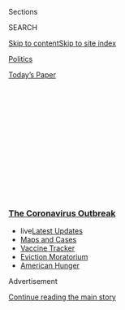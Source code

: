 <div id="app">

<div>

<div>

<div>

<div class="NYTAppHideMasthead css-1q2w90k e1suatyy0">

<div class="section css-ui9rw0 e1suatyy2">

<div class="css-eph4ug er09x8g0">

<div class="css-6n7j50">

</div>

<span class="css-1dv1kvn">Sections</span>

<div class="css-10488qs">

<span class="css-1dv1kvn">SEARCH</span>

</div>

[Skip to content](#site-content)[Skip to site
index](#site-index)

</div>

<div id="masthead-section-label" class="css-1wr3we4 eaxe0e00">

[Politics](https://www.nytimes3xbfgragh.onion/section/politics)

</div>

<div class="css-10698na e1huz5gh0">

</div>

</div>

<div id="masthead-bar-one" class="section hasLinks css-15hmgas e1csuq9d3">

<div class="css-uqyvli e1csuq9d0">

</div>

<div class="css-1uqjmks e1csuq9d1">

</div>

<div class="css-9e9ivx">

[](https://myaccount.nytimes3xbfgragh.onion/auth/login?response_type=cookie&client_id=vi)

</div>

<div class="css-1bvtpon e1csuq9d2">

[Today’s
Paper](https://www.nytimes3xbfgragh.onion/section/todayspaper)

</div>

</div>

</div>

</div>

<div data-aria-hidden="false">

<div id="site-content" data-role="main">

<div>

<div class="css-1aor85t" style="opacity:0.000000001;z-index:-1;visibility:hidden">

<div class="css-1hqnpie">

<div class="css-epjblv">

<span class="css-17xtcya">[Politics](/section/politics)</span><span class="css-x15j1o">|</span><span class="css-fwqvlz">Administration
to Phase Out Coronavirus Task
Force</span>

</div>

<div class="css-k008qs">

<div class="css-1iwv8en">

<span class="css-18z7m18"></span>

<div>

</div>

</div>

<span class="css-1n6z4y">https://nyti.ms/2ywf4Rk</span>

<div class="css-1705lsu">

<div class="css-4xjgmj">

<div class="css-4skfbu" data-role="toolbar" data-aria-label="Social Media Share buttons, Save button, and Comments Panel with current comment count" data-testid="share-tools">

  - 
  - 
  - 
  - 
    
    <div class="css-6n7j50">
    
    </div>

  - 

</div>

</div>

</div>

</div>

</div>

</div>

<div class="css-13pd83m">

<div class="css-l9svim">

### [<span class="css-pa1jbp"><span class="css-1rxm0ex">The Coronavirus</span><span class="css-1rxm0ex"> Outbreak</span></span>](https://www.nytimes3xbfgragh.onion/news-event/coronavirus?name=styln-coronavirus-national&region=TOP_BANNER&block=storyline_menu_recirc&action=click&pgtype=Article&impression_id=7d5f0e30-f292-11ea-84d9-09ec1c57291a&variant=undefined)

  - <span class="css-ousu42"><span class="css-12clwdu">live</span>[Latest
    Updates](https://www.nytimes3xbfgragh.onion/2020/09/09/world/covid-19-coronavirus.html?name=styln-coronavirus-national&region=TOP_BANNER&block=storyline_menu_recirc&action=click&pgtype=Article&impression_id=7d5f0e31-f292-11ea-84d9-09ec1c57291a&variant=undefined)</span>
  - <span class="css-ousu42">[Maps and
    Cases](https://www.nytimes3xbfgragh.onion/interactive/2020/us/coronavirus-us-cases.html?name=styln-coronavirus-national&region=TOP_BANNER&block=storyline_menu_recirc&action=click&pgtype=Article&impression_id=7d5f3540-f292-11ea-84d9-09ec1c57291a&variant=undefined)</span>
  - <span class="css-ousu42">[Vaccine
    Tracker](https://www.nytimes3xbfgragh.onion/interactive/2020/science/coronavirus-vaccine-tracker.html?name=styln-coronavirus-national&region=TOP_BANNER&block=storyline_menu_recirc&action=click&pgtype=Article&impression_id=7d5f3541-f292-11ea-84d9-09ec1c57291a&variant=undefined)</span>
  - <span class="css-ousu42">[Eviction
    Moratorium](https://www.nytimes3xbfgragh.onion/2020/09/02/your-money/eviction-moratorium-covid.html?name=styln-coronavirus-national&region=TOP_BANNER&block=storyline_menu_recirc&action=click&pgtype=Article&impression_id=7d5f3542-f292-11ea-84d9-09ec1c57291a&variant=undefined)</span>
  - <span class="css-ousu42">[American
    Hunger](https://www.nytimes3xbfgragh.onion/interactive/2020/09/02/magazine/food-insecurity-hunger-us.html?name=styln-coronavirus-national&region=TOP_BANNER&block=storyline_menu_recirc&action=click&pgtype=Article&impression_id=7d5f3543-f292-11ea-84d9-09ec1c57291a&variant=undefined)</span>

</div>

</div>

<div id="top-wrapper" class="css-1sy8kpn">

<div id="top-slug" class="css-l9onyx">

Advertisement

</div>

[Continue reading the main
story](#after-top)

<div class="ad top-wrapper" style="text-align:center;height:100%;display:block;min-height:250px">

<div id="top" class="place-ad" data-position="top" data-size-key="top">

</div>

</div>

<div id="after-top">

</div>

</div>

<div>

<div id="sponsor-wrapper" class="css-1hyfx7x">

<div id="sponsor-slug" class="css-19vbshk">

Supported by

</div>

[Continue reading the main
story](#after-sponsor)

<div id="sponsor" class="ad sponsor-wrapper" style="text-align:center;height:100%;display:block">

</div>

<div id="after-sponsor">

</div>

</div>

<div class="css-186x18t">

</div>

<div class="css-1vkm6nb ehdk2mb0">

# Administration to Phase Out Coronavirus Task Force

</div>

The group had provided President Trump a backdrop for his daily
briefings while working to coordinate the government response to the
pandemic.

<div class="css-79elbk" data-testid="photoviewer-wrapper">

<div class="css-z3e15g" data-testid="photoviewer-wrapper-hidden">

</div>

<div class="css-1a48zt4 ehw59r15" data-testid="photoviewer-children">

![<span class="css-16f3y1r e13ogyst0" data-aria-hidden="true">Dr.
Anthony Fauci and Dr. Deborah Birx before a coronavirus task force
briefing at the White House in
March.</span><span class="css-cnj6d5 e1z0qqy90" itemprop="copyrightHolder"><span class="css-1ly73wi e1tej78p0">Credit...</span><span><span>Erin
Schaff/The New York
Times</span></span></span>](https://static01.graylady3jvrrxbe.onion/images/2020/05/05/us/politics/05dc-virus-taskforce/merlin_171168411_ded4b4d1-7ed5-406f-9378-1f428abb489f-articleLarge.jpg?quality=75&auto=webp&disable=upscale)

</div>

</div>

<div class="css-18e8msd">

<div class="css-otjvjh epjyd6m0">

<div class="css-nmf14i ey68jwv0" data-aria-hidden="true">

[![Noah
Weiland](https://static01.graylady3jvrrxbe.onion/images/2019/07/23/reader-center/author-noah-weiland/author-noah-weiland-thumbLarge.png
"Noah Weiland")](https://www.nytimes3xbfgragh.onion/by/noah-weiland)[![Maggie
Haberman](https://static01.graylady3jvrrxbe.onion/images/2018/07/12/multimedia/author-maggie-haberman/author-maggie-haberman-thumbLarge.png
"Maggie Haberman")](https://www.nytimes3xbfgragh.onion/by/maggie-haberman)[![David
E.
Sanger](https://static01.graylady3jvrrxbe.onion/images/2018/10/03/multimedia/author-david-e-sanger/author-david-e-sanger-thumbLarge.png
"David E. Sanger")](https://www.nytimes3xbfgragh.onion/by/david-e-sanger)

</div>

<div class="css-1baulvz">

By [<span class="css-1baulvz" itemprop="name">Noah
Weiland</span>](https://www.nytimes3xbfgragh.onion/by/noah-weiland),
[<span class="css-1baulvz" itemprop="name">Maggie
Haberman</span>](https://www.nytimes3xbfgragh.onion/by/maggie-haberman)
and [<span class="css-1baulvz last-byline" itemprop="name">David E.
Sanger</span>](https://www.nytimes3xbfgragh.onion/by/david-e-sanger)

</div>

</div>

  - 
    
    <div class="css-ld3wwf e16638kd2">
    
    May 5,
    2020
    
    </div>

  - 
    
    <div class="css-4xjgmj">
    
    <div class="css-d8bdto" data-role="toolbar" data-aria-label="Social Media Share buttons, Save button, and Comments Panel with current comment count" data-testid="share-tools">
    
      - 
      - 
      - 
      - 
        
        <div class="css-6n7j50">
        
        </div>
    
      - 
    
    </div>
    
    </div>

</div>

</div>

<div class="section meteredContent css-1r7ky0e" name="articleBody" itemprop="articleBody">

<div class="css-1fanzo5 StoryBodyCompanionColumn">

<div class="css-53u6y8">

WASHINGTON — Despite growing evidence that the pandemic is still raging,
administration officials said on Tuesday that they had made so much
progress in bringing it under control that they planned to wind down the
[coronavirus task
force](https://www.nytimes3xbfgragh.onion/2020/05/07/us/politics/coronavirus-task-force-trump.html)
in the coming weeks and focus the White House on restarting the economy.

Vice President Mike Pence, who has led the task force for two months,
said it would probably wrap up its work around the end of the May, and
shift management of the public health response back to the federal
agencies whose work it was created to coordinate.

Other administration officials said that under plans still in
discussion, the White House would consult with medical experts on a more
informal basis and that Jared Kushner, the president’s son-in-law and
senior adviser, would help oversee a group pushing for progress in
developing a vaccine and treatments for the virus.

“It really is all a reflection of the tremendous progress we’ve made as
a country,” Mr. Pence told reporters at the White House.

</div>

</div>

<div class="css-1fanzo5 StoryBodyCompanionColumn">

<div class="css-53u6y8">

His comments came a day after the revelation of new estimates that
suggest deaths from the coronavirus, now above 70,000, [could double by
early August](https://covid19.healthdata.org/united-states-of-america),
and that infection rates may rise sharply as businesses reopen. While
the number of new cases logged daily in the New York City area is
declining, [new cases continue to
grow](https://www.nytimes3xbfgragh.onion/2020/05/05/us/coronavirus-deaths-cases-united-states.html)
across the rest of the United States.

With President Trump facing a tough re-election battle, the White House
appears intent on putting a response to the daily death toll more toward
the background as it emphasizes efforts at a return to economic and job
growth. The president’s advisers have repeatedly tried to place the
responsibility for testing and decisions about reopening on individual
states.

The task force spent some of its time preparing talking points for Mr.
Trump, who took over its public briefings, often turning them into
lengthy opportunities to air grievances, praise his own handling of the
crisis and offer up his own
prescriptions.

<div id="NYT_MAIN_CONTENT_1_REGION" class="css-9tf9ac">

<div>

<div id="styln-covid-updates-world" class="section interactive-content interactive-size-medium css-1ftcdic">

<div class="css-17ih8de interactive-body">

<div id="styln-briefing-block" data-asset-id="QXJ0aWNsZTpueXQ6Ly9hcnRpY2xlLzA0MTc1MmJmLWNmNmQtNTIyZC1iYWQ1LWQxYmNkZmQyMTZmMg==">

<div class="briefing-block-header-section">

# [Latest Updates: The Coronavirus Outbreak](https://www.nytimes3xbfgragh.onion/2020/09/09/world/covid-19-coronavirus.html?action=click&pgtype=Article&state=default&region=MAIN_CONTENT_1&context=storylines_live_updates)

<div class="briefing-block-ts">

Updated 2020-09-09T11:21:23.828Z

</div>

</div>

  - [As drugmakers pledge to thoroughly vet a vaccine, one company
    pauses its trials for a safety
    review.](https://www.nytimes3xbfgragh.onion/2020/09/09/world/covid-19-coronavirus.html?action=click&pgtype=Article&state=default&region=MAIN_CONTENT_1&context=storylines_live_updates#link-70cea8bb)
  - [Britain is expected to ban gatherings of more than six
    people.](https://www.nytimes3xbfgragh.onion/2020/09/09/world/covid-19-coronavirus.html?action=click&pgtype=Article&state=default&region=MAIN_CONTENT_1&context=storylines_live_updates#link-780eaa2f)
  - [Quarantine breakdowns at colleges in the U.S. are leaving some at
    risk.](https://www.nytimes3xbfgragh.onion/2020/09/09/world/covid-19-coronavirus.html?action=click&pgtype=Article&state=default&region=MAIN_CONTENT_1&context=storylines_live_updates#link-11cec4c0)

<div class="briefing-block-footer">

<div class="briefing-block-footer-meta">

[See more
updates](https://www.nytimes3xbfgragh.onion/2020/09/09/world/covid-19-coronavirus.html?action=click&pgtype=Article&state=default&region=MAIN_CONTENT_1&context=storylines_live_updates)

</div>

<div class="briefing-block-briefinglinks">

<span>More live coverage:</span>
[Markets](https://www.nytimes3xbfgragh.onion/live/2020/09/09/business/stock-market-today-coronavirus?action=click&pgtype=Article&state=default&region=MAIN_CONTENT_1&context=storylines_live_updates)

</div>

</div>

</div>

</div>

</div>

</div>

</div>

There were signals in recent days of the task force’s impending demise:
The panel did not meet on Saturday, as it typically does, and canceled a
meeting on Monday. And the president has stopped linking his news
briefings to the task force’s meetings and no longer routinely arrays
task force members around him in his public appearances, a change that
came swiftly after he mused one day about [the possibility of injecting
disinfectants](https://www.nytimes3xbfgragh.onion/2020/04/24/us/politics/trump-inject-disinfectant-bleach-coronavirus.html)
to kill the virus.

Members of the coronavirus task force, including Dr. Deborah L. Birx,
the White House’s coronavirus response coordinator, had to urge
Americans not to take those steps. And they often served as a public
check on Mr. Trump’s questionable or false statements, cautioning about
promises of a quick vaccine or [the effectiveness of
hydroxychloroquine](https://www.nytimes3xbfgragh.onion/2020/04/05/us/politics/trump-hydroxychloroquine-coronavirus.html),
a drug [promoted by the
president](https://www.nytimes3xbfgragh.onion/2020/04/22/business/media/virus-fox-news-hydroxychloroquine.html).

</div>

</div>

<div class="css-1fanzo5 StoryBodyCompanionColumn">

<div class="css-53u6y8">

While the task force’s advice has sometimes been swept aside by Mr.
Trump and the guidelines it produced for states to reopen ignored by
some of them, the group was a comforting symbol for people scared about
the virus’s spread and looking for a sign the White House was taking it
seriously. People closely monitored which members attended, noting any
time Dr. Anthony S. Fauci, a leading infectious disease expert, was
absent. The decision to phase out the task force has prompted new
questions about whether the administration will be adequately organized
to address the complex, life-or-death decisions related to the virus and
give sufficient voice to scientists and public health experts in making
policy.

“We will have something in a different form,” Mr. Trump told reporters
on Tuesday during a trip to Arizona.

Asked why now was the right time to wind down the task force, he
replied, “Because we can’t keep our country closed for the next five
years.”

If there is a recurrence of cases in the fall, he said, “we’re going to
put the flame out.”

White House officials said that medical officials like Dr. Birx would
still be advising the president and be available to answer reporters’
questions.

<div id="NYT_MAIN_CONTENT_2_REGION" class="css-9tf9ac">

<div>

</div>

</div>

Still, the change means a growing role for Mr. Kushner, who is looking
for a czarlike appointee to oversee the development of a vaccine and
therapeutic treatments, as well as for top economic officials like
Steven Mnuchin, the Treasury secretary, and the White House advisers
Larry Kudlow and Kevin Hassett.

Since it was formed in January, the task force has been the scene of
bureaucratic and policy battling, its influence only as great as Mr.
Trump’s episodic willingness to accept its advice.

Its priorities and configuration often reflected the most immediate
circumstances, starting with quarantines for passengers of cruise ships
and repatriated Americans in late January and early February. But the
group spent little time managing [the testing of Americans for the
virus](https://www.nytimes3xbfgragh.onion/2020/03/28/us/testing-coronavirus-pandemic.html),
a problem the administration still has not fully resolved.

</div>

</div>

<div class="css-1fanzo5 StoryBodyCompanionColumn">

<div class="css-53u6y8">

It was initially overseen by Alex M. Azar II, the secretary of health
and human services, before he was [cast aside for Mr.
Pence](https://www.nytimes3xbfgragh.onion/2020/02/26/us/politics/trump-coronavirus-cdc.html).
Its influence peaked in March, when Dr. Birx led other members in
persuading the president to urge the stay-at-home and social-distancing
orders that have averted even higher death tolls, but at a huge cost to
the
economy.

<div id="NYT_MAIN_CONTENT_3_REGION" class="css-9tf9ac">

<div>

<div id="styln-prism-freeform-1594220623585" class="section interactive-content interactive-size-medium css-1ftcdic">

<div class="css-17ih8de interactive-body">

<div id="prism-freeform-block-62914" class="css-19mumt8" data-role="complementary" data-storyline="The Coronavirus Outbreak" data-truncated="true" tabindex="0">

<div class="css-a8d9oz">

<div class="css-eb027h">

[](https://www.nytimes3xbfgragh.onion/news-event/coronavirus?action=click&pgtype=Article&state=default&region=MAIN_CONTENT_3&context=storylines_faq)

### The Coronavirus Outbreak ›

#### Frequently Asked Questions

Updated September 4, 2020

  - #### What are the symptoms of coronavirus?
    
      - In the beginning, the coronavirus [seemed like it was primarily
        a respiratory
        illness](https://www.nytimes3xbfgragh.onion/article/coronavirus-facts-history.html?action=click&pgtype=Article&state=default&region=MAIN_CONTENT_3&context=storylines_faq#link-6817bab5) —
        many patients had fever and chills, were weak and tired, and
        coughed a lot, though some people don’t show many symptoms at
        all. Those who seemed sickest had pneumonia or acute respiratory
        distress syndrome and received supplemental oxygen. By now,
        doctors have identified many more symptoms and syndromes. In
        April, [the C.D.C. added to the list of early
        signs](https://www.nytimes3xbfgragh.onion/2020/04/27/health/coronavirus-symptoms-cdc.html?action=click&pgtype=Article&state=default&region=MAIN_CONTENT_3&context=storylines_faq) sore
        throat, fever, chills and muscle aches. Gastrointestinal upset,
        such as diarrhea and nausea, has also been observed. Another
        telltale sign of infection may be a sudden, profound diminution
        of one’s [sense of smell and
        taste.](https://www.nytimes3xbfgragh.onion/2020/03/22/health/coronavirus-symptoms-smell-taste.html?action=click&pgtype=Article&state=default&region=MAIN_CONTENT_3&context=storylines_faq) Teenagers
        and young adults in some cases have developed painful red and
        purple lesions on their fingers and toes — nicknamed “Covid toe”
        — but few other serious symptoms.

  - #### Why is it safer to spend time together outside?
    
      - [Outdoor
        gatherings](https://www.nytimes3xbfgragh.onion/2020/05/15/us/coronavirus-what-to-do-outside.html?action=click&pgtype=Article&state=default&region=MAIN_CONTENT_3&context=storylines_faq) lower
        risk because wind disperses viral droplets, and sunlight can
        kill some of the virus. Open spaces prevent the virus from
        building up in concentrated amounts and being inhaled, which can
        happen when infected people exhale in a confined space for long
        stretches of time, said Dr. Julian W. Tang, a virologist at the
        University of Leicester.

  - #### Why does standing six feet away from others help?
    
      - The coronavirus spreads primarily through droplets from your
        mouth and nose, especially when you cough or sneeze. The C.D.C.,
        one of the organizations using that measure, [bases its
        recommendation of six
        feet](https://www.nytimes3xbfgragh.onion/2020/04/14/health/coronavirus-six-feet.html?action=click&pgtype=Article&state=default&region=MAIN_CONTENT_3&context=storylines_faq) on
        the idea that most large droplets that people expel when they
        cough or sneeze will fall to the ground within six feet. But six
        feet has never been a magic number that guarantees complete
        protection. Sneezes, for instance, can launch droplets a lot
        farther than six feet, [according to a recent
        study](https://jamanetwork.com/journals/jama/fullarticle/2763852).
        It's a rule of thumb: You should be safest standing six feet
        apart outside, especially when it's windy. But keep a mask on at
        all times, even when you think you’re far enough apart.

  - #### I have antibodies. Am I now immune?
    
      - As of right now,[ that seems likely, for at least several
        months.](https://www.nytimes3xbfgragh.onion/2020/07/22/health/covid-antibodies-herd-immunity.html?action=click&pgtype=Article&state=default&region=MAIN_CONTENT_3&context=storylines_faq) There
        have been frightening accounts of people suffering what seems to
        be a second bout of Covid-19. But experts say these patients may
        have a drawn-out course of infection, with the virus taking a
        slow toll weeks to months after initial exposure. People
        infected with the coronavirus typically
        [produce](https://www.nature.com/articles/s41586-020-2456-9) immune
        molecules called antibodies, which are [protective proteins made
        in response to an
        infection](https://www.nytimes3xbfgragh.onion/2020/05/07/health/coronavirus-antibody-prevalence.html?action=click&pgtype=Article&state=default&region=MAIN_CONTENT_3&context=storylines_faq)[.
        These antibodies
        may](https://www.nytimes3xbfgragh.onion/2020/05/07/health/coronavirus-antibody-prevalence.html?action=click&pgtype=Article&state=default&region=MAIN_CONTENT_3&context=storylines_faq) last
        in the body [only two to three
        months](https://www.nature.com/articles/s41591-020-0965-6),
        which may seem worrisome, but that’s perfectly normal after an
        acute infection subsides, said Dr. Michael Mina, an immunologist
        at Harvard University. It may be possible to get the coronavirus
        again, but it’s highly unlikely that it would be possible in a
        short window of time from initial infection or make people
        sicker the second time.

  - #### What are my rights if I am worried about going back to work?
    
      - Employers have to provide [a safe
        workplace](https://www.osha.gov/SLTC/covid-19/standards.html) with
        policies that protect everyone equally. [And if one of your
        co-workers tests positive for the coronavirus, the
        C.D.C.](https://www.nytimes3xbfgragh.onion/article/coronavirus-money-unemployment.html?action=click&pgtype=Article&state=default&region=MAIN_CONTENT_3&context=storylines_faq) has
        said that [employers should tell their
        employees](https://www.cdc.gov/coronavirus/2019-ncov/community/guidance-business-response.html) --
        without giving you the sick employee’s name -- that they may
        have been exposed to the
virus.

<div id="styln-survey-component-62914" class="styln-survey-component" data-surveyname="faq" data-surveystoryline="coronavirus">

</div>

</div>

<div class="css-6mllg9">

</div>

<div class="css-pmm6ed">

<span class="css-5gimkt"></span>

</div>

</div>

</div>

</div>

</div>

</div>

</div>

From the task force’s inception, there have been tensions between
economic advisers and some of Mr. Trump’s health and national security
officials over the right balance between keeping the nation locked down
to minimize illness and death and the devastation from a [historic surge
in
joblessness](https://www.nytimes3xbfgragh.onion/2020/04/30/business/economy/coronavirus-unemployment-claims.html).

In recent weeks, one official said, economic advisers, including Mr.
Mnuchin, have had an increasingly prominent role in discussions of
public health matters. To critics, Mr. Trump’s promotion of economic
recovery reflects the White House’s impatience with the caution that top
health officials have urged for months as the virus’s death toll has
climbed rapidly.

At the same time, top White House officials have moved much of the
coordination of federal resources away from the official task force. A
group led by Mr. Kushner has been functioning as something of a shadow
task force since early March. Among other issues, Mr. Kushner has told
people he is helping oversee the vaccine development process, and he has
been overseeing the expansion of testing.

“The task force has been hampered by inconsistent messaging,” said Dr.
Joshua M. Sharfstein, a former top F.D.A. official who [teaches on
public health
crises](https://www.jhsph.edu/courses/course/28512/2019/300.650.01/crisis-and-response-in-public-health-policy-and-pr)
at the Johns Hopkins Bloomberg School of Public Health. “There were too
many times when what the scientists said and what the president said
were at odds.”

At various moments, different splinter groups separate from the task
force have met elsewhere in the White House, including the one led by
Mr. Kushner, which focused on testing and then supplies of personal
protective equipment and ventilators. Another has been led by Joe
Grogan, the chief of the White House Domestic Policy Council who plans
to leave his post this month.

That group, composed mostly of top health officials, gathers in the West
Wing’s Roosevelt Room to organize and script discussion for the larger
task force meeting that occurs directly after it, one senior
administration official said. Another group, which consists solely of
top health officials with medical degrees, meets less regularly in
person and by phone.

</div>

</div>

<div class="css-1fanzo5 StoryBodyCompanionColumn">

<div class="css-53u6y8">

The news of the task force’s potential disbandment was not met with
strong resistance from medical officials in the group, according to
senior administration officials. In recent months, top health officials
had become wary of the amount of time task force obligations were
taking, including trips to and from the White House, which is far from
the headquarters of agencies such as the National Institutes of Health,
where a task force meeting was scheduled to take place on Tuesday before
it was moved to the White House, one official said.

Dr. Fauci described the meetings last week as the place where health
officials could spend 90 minutes or so examining data about new
infections and deaths, the effectiveness of potential treatments and the
surging of resources to new hot spots.

“Everyone understands the task force and refers to it as the
coordinating body, where policies came out, messaging came out,
guidelines were centralized from this one body,” said Dr. Leana S. Wen,
an emergency physician and public health professor at George Washington
University. “We need to have a national coordinating body that has the
ear of the president and is able to direct the entire federal
government.”

Noah Weiland and David E. Sanger reported from Washington, and Maggie
Haberman from New York.

</div>

</div>

<div>

</div>

</div>

<div>

</div>

<div>

</div>

<div>

</div>

<div>

<div id="bottom-wrapper" class="css-1ede5it">

<div id="bottom-slug" class="css-l9onyx">

Advertisement

</div>

[Continue reading the main
story](#after-bottom)

<div id="bottom" class="ad bottom-wrapper" style="text-align:center;height:100%;display:block;min-height:90px">

</div>

<div id="after-bottom">

</div>

</div>

</div>

</div>

</div>

## Site Index

<div>

</div>

## Site Information Navigation

  - [© <span>2020</span> <span>The New York Times
    Company</span>](https://help.nytimes3xbfgragh.onion/hc/en-us/articles/115014792127-Copyright-notice)

<!-- end list -->

  - [NYTCo](https://www.nytco.com/)
  - [Contact
    Us](https://help.nytimes3xbfgragh.onion/hc/en-us/articles/115015385887-Contact-Us)
  - [Work with us](https://www.nytco.com/careers/)
  - [Advertise](https://nytmediakit.com/)
  - [T Brand Studio](http://www.tbrandstudio.com/)
  - [Your Ad
    Choices](https://www.nytimes3xbfgragh.onion/privacy/cookie-policy#how-do-i-manage-trackers)
  - [Privacy](https://www.nytimes3xbfgragh.onion/privacy)
  - [Terms of
    Service](https://help.nytimes3xbfgragh.onion/hc/en-us/articles/115014893428-Terms-of-service)
  - [Terms of
    Sale](https://help.nytimes3xbfgragh.onion/hc/en-us/articles/115014893968-Terms-of-sale)
  - [Site
    Map](https://spiderbites.nytimes3xbfgragh.onion)
  - [Help](https://help.nytimes3xbfgragh.onion/hc/en-us)
  - [Subscriptions](https://www.nytimes3xbfgragh.onion/subscription?campaignId=37WXW)

</div>

</div>

</div>

</div>
